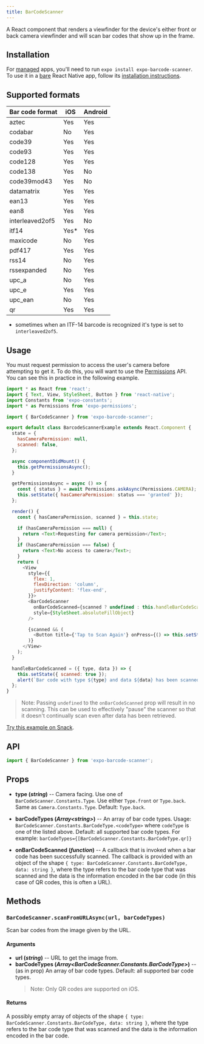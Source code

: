 ```yaml
---
title: BarCodeScanner
---
```


A React component that renders a viewfinder for the device's either front or back camera viewfinder and will scan bar codes that show up in the frame.

## Installation

For [managed](../../introduction/managed-vs-bare/#managed-workflow) apps, you'll need to run `expo install expo-barcode-scanner`. To use it in a [bare](../../introduction/managed-vs-bare/#bare-workflow) React Native app, follow its [installation instructions](https://github.com/expo/expo/tree/master/packages/expo-barcode-scanner).

## Supported formats

| Bar code format | iOS   | Android |
| --------------- | ----- | ------- |
| aztec           | Yes   | Yes     |
| codabar         | No    | Yes     |
| code39          | Yes   | Yes     |
| code93          | Yes   | Yes     |
| code128         | Yes   | Yes     |
| code138         | Yes   | No      |
| code39mod43     | Yes   | No      |
| datamatrix      | Yes   | Yes     |
| ean13           | Yes   | Yes     |
| ean8            | Yes   | Yes     |
| interleaved2of5 | Yes   | No      |
| itf14           | Yes\* | Yes     |
| maxicode        | No    | Yes     |
| pdf417          | Yes   | Yes     |
| rss14           | No    | Yes     |
| rssexpanded     | No    | Yes     |
| upc_a           | No    | Yes     |
| upc_e           | Yes   | Yes     |
| upc_ean         | No    | Yes     |
| qr              | Yes   | Yes     |

- sometimes when an ITF-14 barcode is recognized it's type is set to `interleaved2of5`.

## Usage

You must request permission to access the user's camera before attempting to get it. To do this, you will want to use the [Permissions](../permissions/) API. You can see this in practice in the following example.

```javascript
import * as React from 'react';
import { Text, View, StyleSheet, Button } from 'react-native';
import Constants from 'expo-constants';
import * as Permissions from 'expo-permissions';

import { BarCodeScanner } from 'expo-barcode-scanner';

export default class BarcodeScannerExample extends React.Component {
  state = {
    hasCameraPermission: null,
    scanned: false,
  };

  async componentDidMount() {
    this.getPermissionsAsync();
  }

  getPermissionsAsync = async () => {
    const { status } = await Permissions.askAsync(Permissions.CAMERA);
    this.setState({ hasCameraPermission: status === 'granted' });
  };

  render() {
    const { hasCameraPermission, scanned } = this.state;

    if (hasCameraPermission === null) {
      return <Text>Requesting for camera permission</Text>;
    }
    if (hasCameraPermission === false) {
      return <Text>No access to camera</Text>;
    }
    return (
      <View
        style={{
          flex: 1,
          flexDirection: 'column',
          justifyContent: 'flex-end',
        }}>
        <BarCodeScanner
          onBarCodeScanned={scanned ? undefined : this.handleBarCodeScanned}
          style={StyleSheet.absoluteFillObject}
        />

        {scanned && (
          <Button title={'Tap to Scan Again'} onPress={() => this.setState({ scanned: false })} />
        )}
      </View>
    );
  }

  handleBarCodeScanned = ({ type, data }) => {
    this.setState({ scanned: true });
    alert(`Bar code with type ${type} and data ${data} has been scanned!`);
  };
}
```

> Note: Passing `undefined` to the `onBarCodeScanned` prop will result in no scanning. This can be used to effectively "pause" the scanner so that it doesn't continually scan even after data has been retrieved.

[Try this example on Snack](https://snack.expo.io/@documentation/barcodescanner-example).

## API

```js
import { BarCodeScanner } from 'expo-barcode-scanner';
```

## Props

- **type (_string_)** -- Camera facing. Use one of `BarCodeScanner.Constants.Type`. Use either `Type.front` or `Type.back`. Same as `Camera.Constants.Type`. Default: `Type.back`.

- **barCodeTypes (_Array\<string\>_)** -- An array of bar code types. Usage: `BarCodeScanner.Constants.BarCodeType.<codeType>` where `codeType` is one of the listed above. Default: all supported bar code types. For example: `barCodeTypes={[BarCodeScanner.Constants.BarCodeType.qr]}`

- **onBarCodeScanned (_function_)** -- A callback that is invoked when a bar code has been successfully scanned. The callback is provided with an object of the shape `{ type: BarCodeScanner.Constants.BarCodeType, data: string }`, where the type refers to the bar code type that was scanned and the data is the information encoded in the bar code (in this case of QR codes, this is often a URL).

## Methods

### `BarCodeScanner.scanFromURLAsync(url, barCodeTypes)`

Scan bar codes from the image given by the URL.

#### Arguments

- **url (_string_)** -- URL to get the image from.
- **barCodeTypes (_Array\<BarCodeScanner.Constants.BarCodeType\>_)** -- (as in prop) An array of bar code types. Default: all supported bar code types.
  > Note: Only QR codes are supported on iOS.

#### Returns

A possibly empty array of objects of the shape `{ type: BarCodeScanner.Constants.BarCodeType, data: string }`, where the type refers to the bar code type that was scanned and the data is the information encoded in the bar code.
